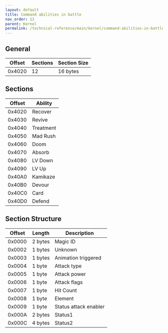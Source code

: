 ```yaml
---
layout: default
title: Command abilities in battle
nav_order: 12
parent: Kernel
permalink: /technical-reference/main/kernel/command-abilities-in-battle/
---
```


## General

| Offset | Sections | Section Size |
|--------|----------|--------------|
| 0x4020 | 12       | 16 bytes     |

## Sections

| Offset | Ability   |
|--------|-----------|
| 0x4020 | Recover   |
| 0x4030 | Revive    |
| 0x4040 | Treatment |
| 0x4050 | Mad Rush  |
| 0x4060 | Doom      |
| 0x4070 | Absorb    |
| 0x4080 | LV Down   |
| 0x4090 | LV Up     |
| 0x40A0 | Kamikaze  |
| 0x40B0 | Devour    |
| 0x40C0 | Card      |
| 0x40D0 | Defend    |

## Section Structure

| Offset | Length  | Description           |
|--------|---------|-----------------------|
| 0x0000 | 2 bytes | Magic ID              |
| 0x0002 | 1 bytes | Unknown               |
| 0x0003 | 1 bytes | Animation triggered   |
| 0x0004 | 1 byte  | Attack type           |
| 0x0005 | 1 byte  | Attack power          |
| 0x0006 | 1 byte  | Attack flags          |
| 0x0007 | 1 byte  | Hit Count             |
| 0x0008 | 1 byte  | Element               |
| 0x0009 | 1 byte  | Status attack enabler |
| 0x000A | 2 bytes | Status1               |
| 0x000C | 4 bytes | Status2               |